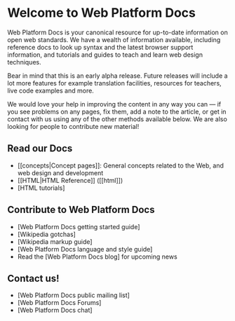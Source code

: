 <h1>Welcome to Web Platform Docs</h1>
  
<p>Web Platform Docs is your canonical resource for up-to-date information on open web standards. We have a wealth of information available, including reference docs to look up syntax and the latest browser support information, and tutorials and guides to teach and learn web design techniques.</p>
  
<p>Bear in mind that this is an early alpha release. Future releases will include a lot more features for example translation facilities, resources for teachers, live code examples and more.</p>

<p>We would love your help in improving the content in any way you can — if you see problems on any pages, fix them, add a note to the article, or get in contact with us using any of the other methods available below. We are also looking for people to contribute new material!</p>

<h2>Read our Docs</h2>  

<ul>
  <li>[[concepts|Concept pages]]: General concepts related to the Web, and web design and development</li>
  <li>[[HTML|HTML Reference]] ([[html]])
  <li>[HTML tutorials]</li>
</ul>


<h2>Contribute to Web Platform Docs</h2>

<ul>
  <li>[Web Platform Docs getting started guide]</li>
  <li>[Wikipedia gotchas]</li>
  <li>[Wikipedia markup guide]</li>
  <li>[Web Platform Docs language and style guide]</li>
  <li>Read the [Web Platform Docs blog] for upcoming news</li>
</ul>

<h2>Contact us!</h2>

<ul>
  <li>[Web Platform Docs public mailing list]</li>
  <li>[Web Platform Docs Forums]</li>
  <li>[Web Platform Docs chat]</li>
</ul>